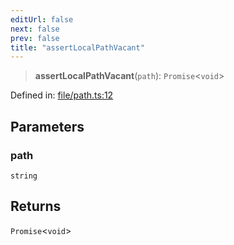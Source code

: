 ```yaml
---
editUrl: false
next: false
prev: false
title: "assertLocalPathVacant"
---
```


> **assertLocalPathVacant**(`path`): `Promise`\<`void`\>

Defined in: [file/path.ts:12](https://github.com/datisthq/dpkit/blob/7a3ebb9422265a09d2e84e0952d10e0101139f80/file/file/path.ts#L12)

## Parameters

### path

`string`

## Returns

`Promise`\<`void`\>
